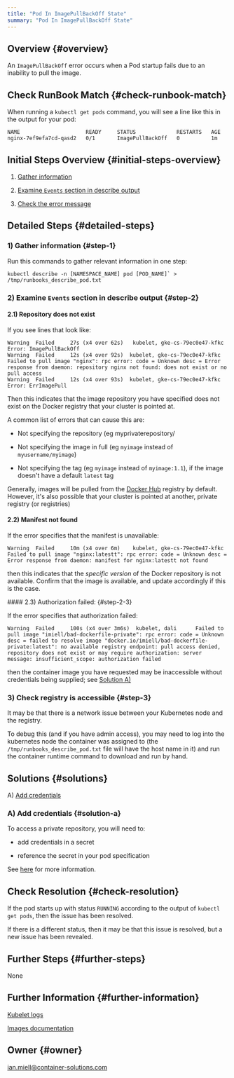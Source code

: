```yaml
---
title: "Pod In ImagePullBackOff State"
summary: "Pod In ImagePullBackOff State"
---
```


## Overview {#overview}

An `ImagePullBackOff` error occurs when a Pod startup fails due to an inability to pull the image.

## Check RunBook Match {#check-runbook-match}

When running a `kubectl get pods` command, you will see a line like this in the output for your pod:

```
NAME                     READY     STATUS             RESTARTS   AGE
nginx-7ef9efa7cd-qasd2   0/1       ImagePullBackOff   0          1m
```

## Initial Steps Overview {#initial-steps-overview}

1) [Gather information](#step-1)

2) [Examine `Events` section in describe output](#step-2)

3) [Check the error message](#step-3)

## Detailed Steps {#detailed-steps}

### 1) Gather information {#step-1}

Run this commands to gather relevant information in one step:

```
kubectl describe -n [NAMESPACE_NAME] pod [POD_NAME]` > /tmp/runbooks_describe_pod.txt
```

### 2) Examine `Events` section in describe output {#step-2}

#### 2.1) Repository does not exist

If you see lines that look like:

```
Warning  Failed     27s (x4 over 62s)   kubelet, gke-cs-79ec0e47-kfkc  Error: ImagePullBackOff
Warning  Failed     12s (x4 over 92s)  kubelet, gke-cs-79ec0e47-kfkc  Failed to pull image "nginx": rpc error: code = Unknown desc = Error response from daemon: repository nginx not found: does not exist or no pull access
Warning  Failed     12s (x4 over 93s)  kubelet, gke-cs-79ec0e47-kfkc  Error: ErrImagePull
  ```

Then this indicates that the image repository you have specified does not exist on the Docker registry that your cluster is pointed at.

A common list of errors that can cause this are:

- Not specifying the repository (eg myprivaterepository/

- Not specifying the image in full (eg `myimage` instead of `myusername/myimage`)

- Not specifying the tag (eg `myimage` instead of `myimage:1.1`), if the image doesn't have a default `latest` tag

Generally, images will be pulled from the [Docker Hub](https://hub.docker.com/) registry by default. However, it's also possible that your cluster is pointed at another, private registry (or registries)

#### 2.2) Manifest not found

If the error specifies that the manifest is unavailable:

```
Warning  Failed     10m (x4 over 6m)    kubelet, gke-cs-79ec0e47-kfkc  Failed to pull image "nginx:latestt": rpc error: code = Unknown desc = Error response from daemon: manifest for nginx:latestt not found
```

then this indicates that the _specific version_ of the Docker repository is not available. Confirm that the image is available, and update accordingly if this is the case.

#### 2.3) Authorization failed: {#step-2-3}

If the error specifies that authorization failed:

```
Warning  Failed     100s (x4 over 3m6s)  kubelet, dali      Failed to pull image "imiell/bad-dockerfile-private": rpc error: code = Unknown desc = failed to resolve image "docker.io/imiell/bad-dockerfile-private:latest": no available registry endpoint: pull access denied, repository does not exist or may require authorization: server message: insufficient_scope: authorization failed
```
then the container image you have requested may be inaccessible without credentials being supplied; see [Solution A)](#solution-a)

### 3) Check registry is accessible {#step-3}

It may be that there is a network issue between your Kubernetes node and the registry.

To debug this (and if you have admin access), you may need to log into the kubernetes node the container was assigned to (the `/tmp/runbooks_describe_pod.txt` file will have the host name in it) and run the container runtime command to download and run by hand.

## Solutions {#solutions}

A) [Add credentials](#solution-a)

### A) Add credentials {#solution-a}

To access a private repository, you will need to:

- add credentials in a secret

- reference the secret in your pod specification

See [here](https://kubernetes.io/docs/concepts/containers/images/#referring-to-an-imagepullsecrets-on-a-pod) for more information.

## Check Resolution {#check-resolution}

If the pod starts up with status `RUNNING` according to the output of `kubectl get pods`, then the issue has been resolved.

If there is a different status, then it may be that this issue is resolved, but a new issue has been revealed.

## Further Steps {#further-steps}

None

## Further Information {#further-information}

[Kubelet logs](https://kubernetes.io/docs/tasks/debug-application-cluster/debug-cluster/#looking-at-logs)

[Images documentation](https://kubernetes.io/docs/concepts/containers/images)

## Owner {#owner}

ian.miell@container-solutions.com
